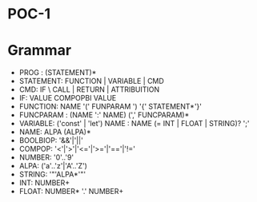 # POC-1


# Grammar

- PROG : (STATEMENT)* 
- STATEMENT: FUNCTION | VARIABLE | CMD 
- CMD: IF \ CALL | RETURN | ATTRIBUITION
- IF: VALUE COMPOPBI VALUE
- FUNCTION: NAME '(' FUNPARAM ') '{' STATEMENT*'}'
- FUNCPARAM : (NAME ':' NAME) (',' FUNCPARAM)*
- VARIABLE: ('const' | 'let') NAME : NAME (= INT | FLOAT | STRING)? ';'
- NAME: ALPA (ALPA)*
- BOOLBIOP: '&&'|'||'
- COMPOP: '<'|'>'|'<='|'>='|'=='|'!='
- NUMBER: '0'..'9'
- ALPA: ('a'..'z'|'A'..'Z')
- STRING: '"'ALPA*'"'
- INT: NUMBER+
- FLOAT: NUMBER* '.' NUMBER+
